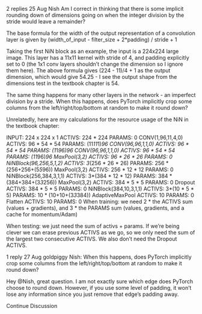

<!--
 * @version:
 * @Author:  StevenJokes https://github.com/StevenJokes
 * @Date: 2020-09-13 20:38:05
 * @LastEditors:  StevenJokes https://github.com/StevenJokes
 * @LastEditTime: 2020-09-13 20:38:31
 * @Description:http://preview.d2l.ai/d2l-en/master/chapter_convolutional-modern/nin.html
 * @TODO::
 * @Reference:
-->
2 replies
25 Aug
Nish
Am I correct in thinking that there is some implicit rounding down of dimensions going on when the integer division by the stride would leave a remainder?

The base formula for the width of the output representation of a convolution layer is given by (width_of_input - filter_size + 2*padding) / stride + 1

Taking the first NiN block as an example, the input is a 224x224 large image. This layer has a 11x11 kernel with stride of 4, and padding explicitly set to 0 (the 1x1 conv layers shouldn’t change the dimension so I ignore them here). The above formula gives (224 - 11)/4 + 1 as the output dimension, which would give 54.25 - I see the output shape from the dimensions test in the textbook chapter is 54.

The same thing happens for many other layers in the network - an imperfect division by a stride. When this happens, does PyTorch implicitly crop some columns from the left/right/top/bottom at random to make it round down?

Unrelatedly, here are my calculations for the resource usage of the NiN in the textbook chapter:

INPUT: 224 x 224 x 1	ACTIVS: 224 * 224		PARAMS: 0
CONV(1,96,11,4,0)		ACTIVS: 96 * 54 * 54	PARAMS: (11*11*1)*96
CONV(96,96,1,1,0)		ACTIVS: 96 * 54 * 54	PARAMS: (1*1*96)*96
CONV(96,96,1,1,0)		ACTIVS: 96 * 54 * 54	PARAMS: (1*1*96)*96
MaxPool(3,2)			ACTIVS: 96 * 26 * 26      PARAMS: 0
NiNBlock(96,256,5,1,2)	ACTIVS: 3*(256 * 26 * 26)   PARAMS: 256 * (256+256+(5*5*96))
MaxPool(3,2)			ACTIVS: 256 * 12 * 12	PARAMS: 0
NiNBlock(256,384,3,1,1)	ACTIVS: 3*(384 * 12 * 12)	PARAMS: 384 * (384+384+(3*3*256))
MaxPool(3,2)			ACTIVS:	384 * 5 * 5		PARAMS: 0
Dropout				ACTIVS: 384 * 5 * 5		PARAMS: 0
NiNBlock(384,10,3,1,1)	ACTIVS: 3*(10 * 5 * 5)		PARAMS: 10 * (10+10+(3*3*384))
AdaptiveMaxPool		ACTIVS: 10				PARAMS: 0
Flatten				ACTIVS: 10				PARAMS: 0
When training: we need 2 * the ACTIVS sum (values + gradients), and 3 * the PARAMS sum (values, gradients, and a cache for momentum/Adam)

When testing: we just need the sum of activs + params. If we’re being clever we can erase previous ACTIVS as we go, so we only need the sum of the largest two consecutive ACTIVS. We also don’t need the Dropout ACTIVS.

1 reply
27 Aug
goldpiggy
 Nish:
When this happens, does PyTorch implicitly crop some columns from the left/right/top/bottom at random to make it round down?

Hey @Nish, great question. I am not exactly sure which edge does PyTorch choose to round down. However, if you use some level of padding, it won’t lose any information since you just remove that edge’s padding away.

Continue Discussion
